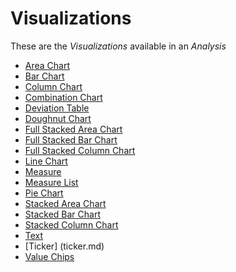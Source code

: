# Visualizations

These are the *Visualizations* available in an *Analysis*

* [Area Chart](area-chart.md)
* [Bar Chart](bar-chart.md)
* [Column Chart](column-chart.md)
* [Combination Chart](combination-chart.md)
* [Deviation Table](deviation-table.md)
* [Doughnut Chart](doughnut-chart.md)
* [Full Stacked Area Chart](percentage-stacked-area-chart.md)
* [Full Stacked Bar Chart](percentage-stacked-bar-chart.md)
* [Full Stacked Column Chart](percentage-stacked-column-chart.md)
* [Line Chart](line-chart.md)
* [Measure](measure.md)
* [Measure List](measure-list.md)
* [Pie Chart](pie-chart.md)
* [Stacked Area Chart](normal-stacked-area-chart.md)
* [Stacked Bar Chart](normal-stacked-bar-chart.md)
* [Stacked Column Chart](normal-stacked-column-chart.md)
* [Text](markdown.md)
* [Ticker] (ticker.md)
* [Value Chips](value-chips.md)
